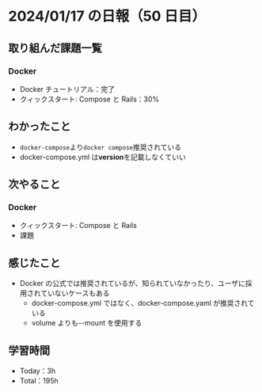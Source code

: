 # 2024/01/17 の日報（50 日目）

## 取り組んだ課題一覧

### Docker

- Docker チュートリアル：完了
- クィックスタート: Compose と Rails：30%

## わかったこと

- `docker-compose`より`docker compose`推奨されている
- docker-compose.yml は**version**を記載しなくていい

## 次やること

### Docker

- クィックスタート: Compose と Rails
- 課題

## 感じたこと

- Docker の公式では推奨されているが、知られていなかったり、ユーザに採用されていないケースもある
  - docker-compose.yml ではなく、docker-compose.yaml が推奨されている
  - volume よりも--mount を使用する

## 学習時間

- Today：3h
- Total：195h
